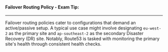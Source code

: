 #### Failover Routing Policy - Exam Tip:

___
Failover routing policies cater to configurations that demand an active/passive setup. A typical use case might involve
designating `eu-west-2` as the primary site and `ap-southeast-2` as the secondary Disaster Recovery (DR) site. Notably,
Route53 is tasked with monitoring the primary site's health through consistent health checks.
